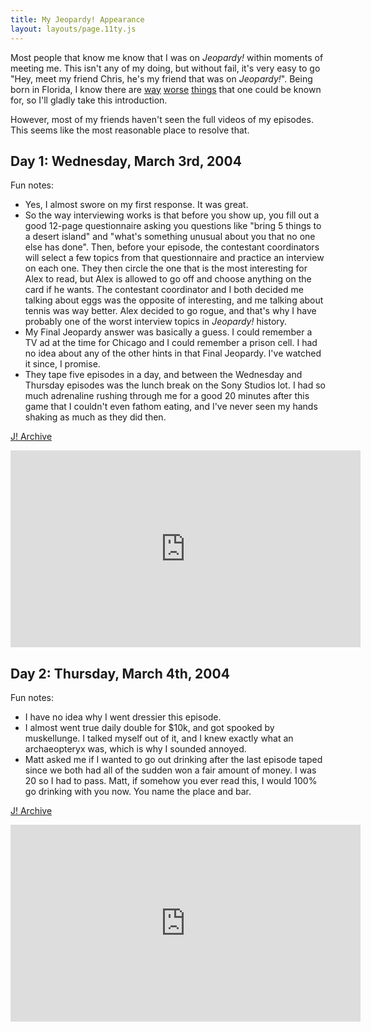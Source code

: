 ```yaml
---
title: My Jeopardy! Appearance
layout: layouts/page.11ty.js
---
```


Most people that know me know that I was on _Jeopardy!_ within moments of meeting me. This isn't any of my doing, but without fail, it's very easy to go "Hey, meet my friend Chris, he's my friend that was on _Jeopardy!_". Being born in Florida, I know there are [way](https://www.browardpalmbeach.com/news/346-pound-man-punches-dominos-pizza-guy-for-forgetting-his-garlic-knots-cops-say-6471471) [worse](https://miami.cbslocal.com/2020/07/10/florida-man-iguana-bike-crash/) [things](https://nypost.com/2020/07/23/florida-man-tries-to-evade-arrest-by-cartwheeling-away-from-cops/) that one could be known for, so I'll gladly take this introduction.

However, most of my friends haven't seen the full videos of my episodes. This seems like the most reasonable place to resolve that.

## Day 1: Wednesday, March 3rd, 2004

Fun notes:

- Yes, I almost swore on my first response. It was great.
- So the way interviewing works is that before you show up, you fill out a good 12-page questionnaire asking you questions like "bring 5 things to a desert island" and "what's something unusual about you that no one else has done". Then, before your episode, the contestant coordinators will select a few topics from that questionnaire and practice an interview on each one. They then circle the one that is the most interesting for Alex to read, but Alex is allowed to go off and choose anything on the card if he wants. The contestant coordinator and I both decided me talking about eggs was the opposite of interesting, and me talking about tennis was way better. Alex decided to go rogue, and that's why I have probably one of the worst interview topics in _Jeopardy!_ history.
- My Final Jeopardy answer was basically a guess. I could remember a TV ad at the time for Chicago and I could remember a prison cell. I had no idea about any of the other hints in that Final Jeopardy. I've watched it since, I promise.
- They tape five episodes in a day, and between the Wednesday and Thursday episodes was the lunch break on the Sony Studios lot. I had so much adrenaline rushing through me for a good 20 minutes after this game that I couldn't even fathom eating, and I've never seen my hands shaking as much as they did then.

[J! Archive](https://www.j-archive.com/showgame.php?game_id=3262)

<div class="aspect-w-16 aspect-h-9">
  <iframe width="560" height="315" src="https://www.youtube-nocookie.com/embed/O6MEInPIEUs?rel=0" title="YouTube video player" frameborder="0" allow="accelerometer; autoplay; clipboard-write; encrypted-media; gyroscope; picture-in-picture" allowfullscreen></iframe>
</div>

## Day 2: Thursday, March 4th, 2004

Fun notes:

- I have no idea why I went dressier this episode.
- I almost went true daily double for $10k, and got spooked by muskellunge. I talked myself out of it, and I knew exactly what an archaeopteryx was, which is why I sounded annoyed.
- Matt asked me if I wanted to go out drinking after the last episode taped since we both had all of the sudden won a fair amount of money. I was 20 so I had to pass. Matt, if somehow you ever read this, I would 100% go drinking with you now. You name the place and bar.

[J! Archive](https://www.j-archive.com/showgame.php?game_id=3267)

<div class="aspect-w-16 aspect-h-9">
  <iframe width="560" height="315" src="https://www.youtube-nocookie.com/embed/M4Of-cJceVM?rel=0" title="YouTube video player" frameborder="0" allow="accelerometer; autoplay; clipboard-write; encrypted-media; gyroscope; picture-in-picture" allowfullscreen></iframe>
</div>

